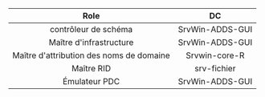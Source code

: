 | **Role** | **DC** |
| :--: | :----------: |
| contrôleur de schéma | SrvWin-ADDS-GUI  |
| Maître d'infrastructure | SrvWin-ADDS-GUI |
| Maître d'attribution des noms de domaine |  Srvwin-core-R  |
|  Maître RID |  srv-fichier  |
|  Émulateur PDC | SrvWin-ADDS-GUI   |
